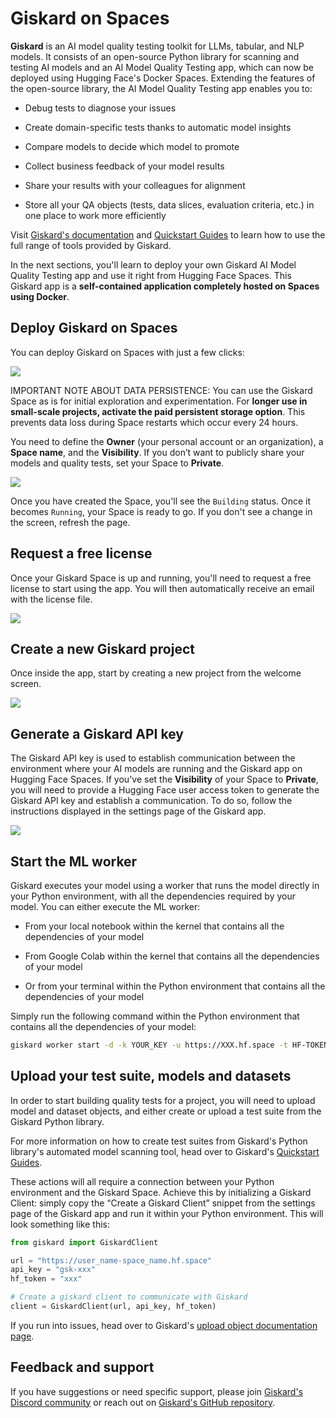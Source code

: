 # Giskard on Spaces

**Giskard** is an AI model quality testing toolkit for LLMs, tabular, and NLP models. It consists of an open-source Python 
library for scanning and testing AI models and an AI Model Quality Testing app, which can now be deployed using Hugging Face's 
Docker Spaces. Extending the features of the open-source library, the AI Model Quality Testing app enables you to:

- Debug tests to diagnose your issues

- Create domain-specific tests thanks to automatic model insights

- Compare models to decide which model to promote

- Collect business feedback of your model results

- Share your results with your colleagues for alignment

- Store all your QA objects (tests, data slices, evaluation criteria, etc.) in one place to work more efficiently

Visit [Giskard's documentation](https://docs.giskard.ai/) and [Quickstart Guides](https://docs.giskard.ai/en/latest/getting_started/quickstart/index.html) 
to learn how to use the full range of tools provided by Giskard.

In the next sections, you'll learn to deploy your own Giskard AI Model Quality Testing app and use it right from 
Hugging Face Spaces. This Giskard app is a **self-contained application completely hosted on Spaces using Docker**.

## Deploy Giskard on Spaces

You can deploy Giskard on Spaces with just a few clicks:

<a  href="https://huggingface.co/new-space?template=giskardai%2Fgiskard">
    <img src="https://huggingface.co/datasets/huggingface/badges/resolve/main/deploy-to-spaces-lg.svg" />
</a>


<Tip  warning={true}>

IMPORTANT NOTE ABOUT DATA PERSISTENCE:
You can use the Giskard Space as is for initial exploration and experimentation. For **longer use in 
small-scale projects, activate the paid persistent storage option**. This prevents data loss during Space restarts which 
occur every 24 hours.
</Tip>

You need to define the **Owner** (your personal account or an organization), a **Space name**, and the **Visibility**. 
If you don’t want to publicly share your models and quality tests, set your Space to **Private**.

<div class="flex justify-center">
<img src="https://huggingface.co/datasets/huggingface/documentation-images/resolve/main/hub/spaces-giskard-new-space.png"/>
</div>

Once you have created the Space, you'll see the `Building` status. Once it becomes `Running`, your Space is ready to go. 
If you don't see a change in the screen, refresh the page.

## Request a free license

Once your Giskard Space is up and running, you'll need to request a free license to start using the app. 
You will then automatically receive an email with the license file. 

<div class="flex justify-center">
<img src="https://huggingface.co/datasets/huggingface/documentation-images/resolve/main/hub/spaces-giskard-free-license.png"/>
</div>

## Create a new Giskard project

Once inside the app, start by creating a new project from the welcome screen.

<div class="flex justify-center">
<img src="https://huggingface.co/datasets/huggingface/documentation-images/resolve/main/hub/spaces-giskard-create-project.png"/>
</div>

## Generate a Giskard API key

The Giskard API key is used to establish communication between the environment where your AI models are running and 
the Giskard app on Hugging Face Spaces. If you've set the **Visibility** of your Space to **Private**, you will need to provide a Hugging Face 
user access token to generate the Giskard API key and establish a communication. To do so, follow the instructions 
displayed in the settings page of the Giskard app.

<div class="flex justify-center">
<img src="https://huggingface.co/datasets/huggingface/documentation-images/resolve/main/hub/spaces-giskard-access-token.png"/>
</div>

## Start the ML worker

Giskard executes your model using a worker that runs the model directly in your Python environment, with all the 
dependencies required by your model. You can either execute the ML worker:

- From your local notebook within the kernel that contains all the dependencies of your model

- From Google Colab within the kernel that contains all the dependencies of your model

- Or from your terminal within the Python environment that contains all the dependencies of your model

Simply run the following command within the Python environment that contains all the dependencies of your model:

```bash
giskard worker start -d -k YOUR_KEY -u https://XXX.hf.space -t HF-TOKEN
```

## Upload your test suite, models and datasets

In order to start building quality tests for a project, you will need to upload model and dataset objects, and either create or 
upload a test suite from the Giskard Python library. 

<Tip>

For more information on how to create test suites from Giskard's Python library's automated model scanning tool, head 
over to Giskard's [Quickstart Guides](https://docs.giskard.ai/en/latest/getting_started/quickstart/index.html).

</Tip>

These actions will all require a connection between your Python environment and 
the Giskard Space. Achieve this by initializing a Giskard Client: simply copy the “Create a Giskard Client” snippet 
from the settings page of the Giskard app and run it within your Python environment. This will look something like this:

```python
from giskard import GiskardClient

url = "https://user_name-space_name.hf.space"
api_key = "gsk-xxx"
hf_token = "xxx"

# Create a giskard client to communicate with Giskard
client = GiskardClient(url, api_key, hf_token)
```

If you run into issues, head over to Giskard's [upload object documentation page](https://docs.giskard.ai/en/latest/giskard_hub/upload/index.html).

## Feedback and support

If you have suggestions or need specific support, please join [Giskard's Discord community](https://discord.com/invite/ABvfpbu69R) or reach out on [Giskard's GitHub repository](https://github.com/Giskard-AI/giskard).
